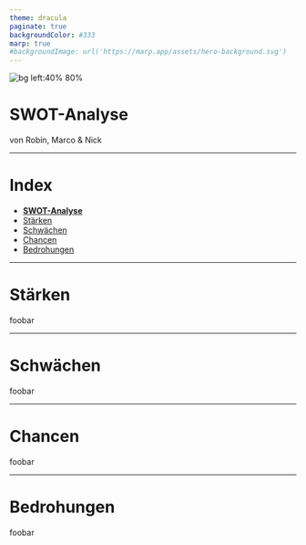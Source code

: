 ```yaml
---
theme: dracula
paginate: true
backgroundColor: #333
marp: true
#backgroundImage: url('https://marp.app/assets/hero-background.svg')
---
```


![bg left:40% 80%](https://mondo.com/wp-content/uploads/2022/10/how-to-conduct-a-personal-swot-analysis-2022-768x403.jpg)

# **SWOT-Analyse**

von Robin, Marco & Nick

---

# Index

- [**SWOT-Analyse**](#swot-analyse)
- [Stärken](#stärken)
- [Schwächen](#schwächen)
- [Chancen](#chancen)
- [Bedrohungen](#bedrohungen)


---

# Stärken

foobar

---
# Schwächen

foobar

---

# Chancen

foobar

---
# Bedrohungen

foobar